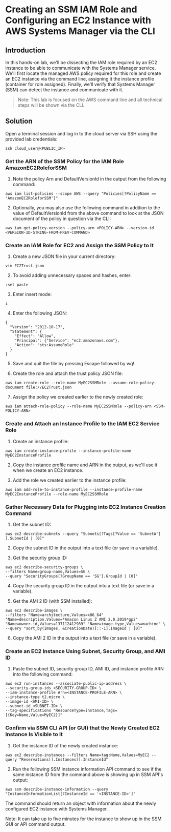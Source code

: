 # Creating an SSM IAM Role and Configuring an EC2 Instance with AWS Systems Manager via the CLI

## Introduction

In this hands-on lab, we'll be dissecting the IAM role required by an EC2 instance to be able to communicate with the Systems Manager service. We'll first locate the managed AWS policy required for this role and create an EC2 instance via the command line, assigning it the instance profile (container for role assigned). Finally, we'll verify that Systems Manager (SSM) can detect the instance and communicate with it.

> Note: This lab is focused on the AWS command line and all technical steps will be shown via the CLI.

## Solution

Open a terminal session and log in to the cloud server via SSH using the provided lab credentials:

``` 
ssh cloud_user@<PUBLIC_IP>
```

### Get the ARN of the SSM Policy for the IAM Role AmazonEC2RoleforSSM

1. Note the policy Arn and DefaultVersionId in the output from the following command:

``` 
aws iam list-policies --scope AWS --query "Policies[?PolicyName == 'AmazonEC2RoleforSSM']"
``` 

2. Optionally, you may also use the following command in addition to the value of DefaultVersionId from the above command to look at the JSON document of the policy in question via the CLI:

```
aws iam get-policy-version --policy-arn <POLICY-ARN> --version-id <VERSION-ID-STRING-FROM-PREV-COMMAND>
```

### Create an IAM Role for EC2 and Assign the SSM Policy to It

1. Create a new JSON file in your current directory:

```
vim EC2Trust.json
```

2. To avoid adding unnecessary spaces and hashes, enter:

```
:set paste
```

3. Enter insert mode:

```
i
```

4. Enter the following JSON:

```
{
  "Version": "2012-10-17",
  "Statement": {
    "Effect": "Allow",
    "Principal": {"Service": "ec2.amazonaws.com"},
    "Action": "sts:AssumeRole"
  }
}
```

5. Save and quit the file by pressing Escape followed by wq!.

6. Create the role and attach the trust policy JSON file:

```
aws iam create-role --role-name MyEC2SSMRole --assume-role-policy-document file://EC2Trust.json
```

7. Assign the policy we created earlier to the newly created role:

```
aws iam attach-role-policy --role-name MyEC2SSMRole --policy-arn <SSM-POLICY-ARN>
```

### Create and Attach an Instance Profile to the IAM EC2 Service Role

1. Create an instance profile:

```
aws iam create-instance-profile --instance-profile-name MyEC2InstanceProfile
```

2. Copy the instance profile name and ARN in the output, as we'll use it when we create an EC2 instance.

3. Add the role we created earlier to the instance profile:

```
aws iam add-role-to-instance-profile --instance-profile-name MyEC2InstanceProfile --role-name MyEC2SSMRole
```

### Gather Necessary Data for Plugging into EC2 Instance Creation Command

1. Get the subnet ID:

```
aws ec2 describe-subnets --query "Subnets[?Tags[?Value == 'SubnetA'] ].SubnetId | [0]"
```

2. Copy the subnet ID in the output into a text file (or save in a variable).

3. Get the security group ID:

```
aws ec2 describe-security-groups \
--filters Name=group-name,Values=SG \
--query "SecurityGroups[?GroupName == 'SG'].GroupId | [0]"
```

4. Copy the security group ID in the output into a text file (or save in a variable).

5. Get the AMI 2 ID (with SSM installed):

```
aws ec2 describe-images \
--filters "Name=architecture,Values=x86_64" "Name=description,Values=*Amazon Linux 2 AMI 2.0.2019*gp2" "Name=owner-id,Values=137112412989" "Name=image-type,Values=machine" \
--query "sort_by(Images, &CreationDate)[::-1].ImageId | [0]"
```

6. Copy the AMI 2 ID in the output into a text file (or save in a variable).

### Create an EC2 Instance Using Subnet, Security Group, and AMI ID

1. Paste the subnet ID, security group ID, AMI ID, and instance profile ARN into the following command:

```
aws ec2 run-instances --associate-public-ip-address \
--security-group-ids <SECURITY-GROUP-ID> \
--iam-instance-profile Arn=<INSTANCE-PROFILE-ARN> \
--instance-type t2.micro \
--image-id <AMI-ID> \
--subnet-id <SUBNET-ID> \
--tag-specifications "ResourceType=instance,Tags=[{Key=Name,Value=MyEC2}]"
```

### Confirm via SSM CLI API (or GUI) that the Newly Created EC2 Instance Is Visible to It

1. Get the instance ID of the newly created instance:

```
aws ec2 describe-instances --filters Name=tag:Name,Values=MyEC2 --query "Reservations[].Instances[].InstanceId"
```

2. Run the following SSM instance information API command to see if the same instance ID from the command above is showing up in SSM API's output:

```
aws ssm describe-instance-information --query "InstanceInformationList[?InstanceId == '<INSTANCE-ID>']"
```

The command should return an object with information about the newly configured EC2 instance with Systems Manager.

Note: It can take up to five minutes for the instance to show up in the SSM GUI or API command output.